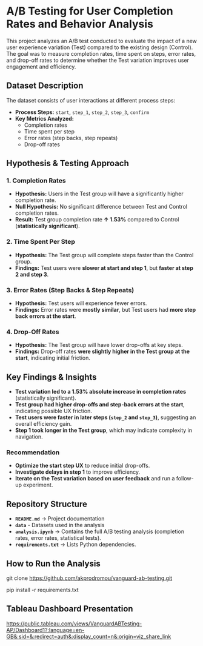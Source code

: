# A/B Testing for User Completion Rates and Behavior Analysis

This project analyzes an A/B test conducted to evaluate the impact of a new user experience variation (Test) compared to the existing design (Control). The goal was to measure completion rates, time spent on steps, error rates, and drop-off rates to determine whether the Test variation improves user engagement and efficiency.

## Dataset Description
The dataset consists of user interactions at different process steps:
- **Process Steps:** `start`, `step_1`, `step_2`, `step_3`, `confirm`
- **Key Metrics Analyzed:** 
  - Completion rates
  - Time spent per step
  - Error rates (step backs, step repeats)
  - Drop-off rates

## Hypothesis & Testing Approach
### 1. Completion Rates
- **Hypothesis:** Users in the Test group will have a significantly higher completion rate.
- **Null Hypothesis:** No significant difference between Test and Control completion rates.
- **Result:** Test group completion rate **↑ 1.53%** compared to Control (**statistically significant**).

### 2. Time Spent Per Step
- **Hypothesis:** The Test group will complete steps faster than the Control group.
- **Findings:** Test users were **slower at start and step 1**, but **faster at step 2 and step 3**.

### 3. Error Rates (Step Backs & Step Repeats)
- **Hypothesis:** Test users will experience fewer errors.
- **Findings:** Error rates were **mostly similar**, but Test users had **more step back errors at the start**.

### 4. Drop-Off Rates
- **Hypothesis:** The Test group will have lower drop-offs at key steps.
- **Findings:** Drop-off rates **were slightly higher in the Test group at the start**, indicating initial friction.

## Key Findings & Insights
- **Test variation led to a 1.53% absolute increase in completion rates** (statistically significant).  
- **Test group had higher drop-offs and step-back errors at the start**, indicating possible UX friction.  
- **Test users were faster in later steps (`step_2` and `step_3`)**, suggesting an overall efficiency gain.  
- **Step 1 took longer in the Test group**, which may indicate complexity in navigation.  

### Recommendation
- **Optimize the start step UX** to reduce initial drop-offs.
- **Investigate delays in step 1** to improve efficiency.
- **Iterate on the Test variation based on user feedback** and run a follow-up experiment.

## Repository Structure

- **`README.md`** → Project documentation
- **`data`** - Datasets used in the analysis
- **`analysis.ipynb`** → Contains the full A/B testing analysis (completion rates, error rates, statistical tests).
- **`requirements.txt`** → Lists Python dependencies.

## How to Run the Analysis

git clone https://github.com/akprodromou/vanguard-ab-testing.git

pip install -r requirements.txt

## Tableau Dashboard Presentation

https://public.tableau.com/views/VanguardABTesting-AP/Dashboard1?:language=en-GB&:sid=&:redirect=auth&:display_count=n&:origin=viz_share_link




